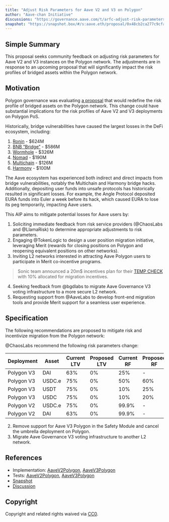 ```yaml
---
title: "Adjust Risk Parameters for Aave V2 and V3 on Polygon"
author: "Aave-chan Initiative"
discussions: "https://governance.aave.com/t/arfc-adjust-risk-parameters-for-aave-v2-and-v3-on-polygon/20211"
snapshot: "https://snapshot.box/#/s:aave.eth/proposal/0x48cb2ca277c9cfa0855e8561878836eea182e45dea0e140c03786e533519c2dc"
---
```


## Simple Summary

This proposal seeks community feedback on adjusting risk parameters for Aave V2 and V3 instances on the Polygon network. The adjustments are in response to an upcoming proposal that will significantly impact the risk profiles of bridged assets within the Polygon network.

## Motivation

Polygon governance was evaluating [a proposal](https://forum.polygon.technology/t/pre-pip-polygon-pos-bridge-liquidity-program/20284) that would redefine the risk profile of bridged assets on the Polygon network. This change could have substantial implications for the risk profiles of Aave V2 and V3 deployments on Polygon PoS.

Historically, bridge vulnerabilities have caused the largest losses in the DeFi ecosystem, including:

1. [Ronin](https://rekt.news/ronin-rekt/) - $624M
2. [BNB “Bridge”](https://rekt.news/bnb-bridge-rekt/) - $586M
3. [Wormhole](https://rekt.news/wormhole-rekt/) - $326M
4. [Nomad](https://rekt.news/nomad-rekt/) - $190M
5. [Multichain](https://rekt.news/multichain-rekt2/) - $126M
6. [Harmony](https://rekt.news/harmony-rekt/) - $100M

The Aave ecosystem has experienced both indirect and direct impacts from bridge vulnerabilities, notably the Multichain and Harmony bridge hacks. Additionally, depositing user funds into unsafe protocols has historically resulted in significant losses. For example, the Angle Protocol deposited EURA funds into Euler a week before its hack, which caused EURA to lose its peg temporarily, impacting Aave users.

This AIP aims to mitigate potential losses for Aave users by:

1. Soliciting immediate feedback from risk service providers (@ChaosLabs and @LlamaRisk) to determine appropriate adjustments to risk parameters.
2. Engaging @TokenLogic to design a user position migration initiative, leveraging Merit (rewards for closing positions on Polygon and reopening equivalent positions on other networks).
3. Inviting L2 networks interested in attracting Aave Polygon users to participate in Merit co-incentive programs.

> Sonic team announced a 20m$ incentives plan for their [TEMP CHECK](https://governance.aave.com/t/temp-check-deploy-aave-v3-on-sonic/20259) with 10% allocated for migration incentives.

4. Seeking feedback from @bgdlabs to migrate Aave Governance V3 voting infrastructure to a more secure L2 network.
5. Requesting support from @AaveLabs to develop front-end migration tools and provide Merit support for a seamless user experience.

## Specification

The following recommendations are proposed to mitigate risk and incentivize migration from the Polygon network:

@ChaosLabs recommend the following risk parameters change:

| Deployment | Asset  | Current LTV | Proposed LTV | Current RF | Proposed RF |
| ---------- | ------ | ----------- | ------------ | ---------- | ----------- |
| Polygon V3 | DAI    | 63%         | 0%           | 25%        | -           |
| Polygon V3 | USDC.e | 75%         | 0%           | 50%        | 60%         |
| Polygon V3 | USDT   | 75%         | 0%           | 10%        | 25%         |
| Polygon V3 | USDC   | 75%         | 0%           | 10%        | 20%         |
| Polygon V2 | USDC.e | 75%         | 0%           | 99.9%      | -           |
| Polygon V2 | DAI    | 63%         | 0%           | 99.9%      | -           |

2. Remove support for Aave V3 Polygon in the Safety Module and cancel the umbrella deployment on Polygon.
3. Migrate Aave Governance V3 voting infrastructure to another L2 network.

## References

- Implementation: [AaveV2Polygon](https://github.com/bgd-labs/aave-proposals-v3/blob/main/src/20250210_Multi_AdjustRiskParametersForAaveV2AndV3OnPolygon/AaveV2Polygon_AdjustRiskParametersForAaveV2AndV3OnPolygon_20250210.sol), [AaveV3Polygon](https://github.com/bgd-labs/aave-proposals-v3/blob/main/src/20250210_Multi_AdjustRiskParametersForAaveV2AndV3OnPolygon/AaveV3Polygon_AdjustRiskParametersForAaveV2AndV3OnPolygon_20250210.sol)
- Tests: [AaveV2Polygon](https://github.com/bgd-labs/aave-proposals-v3/blob/main/src/20250210_Multi_AdjustRiskParametersForAaveV2AndV3OnPolygon/AaveV2Polygon_AdjustRiskParametersForAaveV2AndV3OnPolygon_20250210.t.sol), [AaveV3Polygon](https://github.com/bgd-labs/aave-proposals-v3/blob/main/src/20250210_Multi_AdjustRiskParametersForAaveV2AndV3OnPolygon/AaveV3Polygon_AdjustRiskParametersForAaveV2AndV3OnPolygon_20250210.t.sol)
- [Snapshot](https://snapshot.box/#/s:aave.eth/proposal/0x48cb2ca277c9cfa0855e8561878836eea182e45dea0e140c03786e533519c2dc)
- [Discussion](https://governance.aave.com/t/arfc-adjust-risk-parameters-for-aave-v2-and-v3-on-polygon/20211)

## Copyright

Copyright and related rights waived via [CC0](https://creativecommons.org/publicdomain/zero/1.0/).
